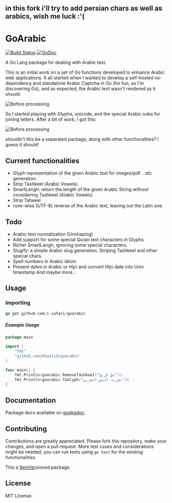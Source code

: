 
## in this fork i'll try to add persian chars as well as arabics, wish me luck :'(

# GoArabic
[![Build Status](https://travis-ci.org/01walid/goarabic.svg)](https://travis-ci.org/01walid/goarabic)  [![GoDoc](https://godoc.org/github.com/01walid/goarabic?status.svg)](https://godoc.org/github.com/01walid/goarabic)

A Go Lang package for dealing with Arabic text.

This is an initial work on a set of Go functions developed to enhance Arabic web applications.
It all started when I wanted to develop a self-hosted no-dependency and standalone Arabic Captcha in Go (for fun, as I'm discovering Go), and as expected, the Arabic text wasn't rendered as it should:

![Before processing](https://res.cloudinary.com/walid/image/upload/v1429186546/before_pcyoha.png)

So I started playing with Glyphs, unicode, and the special Arabic rules for joining letters. After a bit of work, I got this:

![Before processing](https://res.cloudinary.com/walid/image/upload/v1429186546/after_cmkukt.png)

shouldn't this be a separated package, along with other functionalities? I guess it should!

## Current functionalities
- Glyph representation of the given Arabic text for images/pdf .. etc generation.
- Strip Tashkeel (Arabic Vowels).
- SmartLengh: return the length of the given Arabic String without considering Tashkeel (Arabic Vowels).
- Strip Tatweel
- rune-wise (UTF-8) reverse of the Arabic text, leaving out the Latin one.

## Todo
- Arabic text normalization (Unshaping)
- Add support for some special Quran text characters in Glyphs
- Richer SmartLengh, ignoring some special characters.
- Slugify: a simple Arabic slug generation. Striping Tashkeel and other special chars.
- Spell numbers in Arabic idiom.
- Present dates in Arabic or Hijri and convert Hijri date into Unix timestamp
And maybe more...

## Usage

### Importing
```go
go get github.com/i-safari/goarabic
```
##### Example Usage
```go
package main

import (
    "fmt"
    "github.com/01walid/goarabic"
)

func main() {
    fmt.Println(goarabic.RemoveTashkeel("نًصٌ عَربيُّ"))
    fmt.Println(goarabic.ToGlyph("تجربة النص العربي"))
}

```
## Documentation
Package docs available on [gopkgdoc](https://godoc.org/github.com/01walid/goarabic).

## Contributing
Contributions are greatly appreciated. Please fork this repository, make your changes, and open a pull request. More test cases and considerations might be needed, you can run tests using `go test` for the existing functionalities.

This a [SemVer](http://semver.org/)sioned package.
## License
MIT License.
